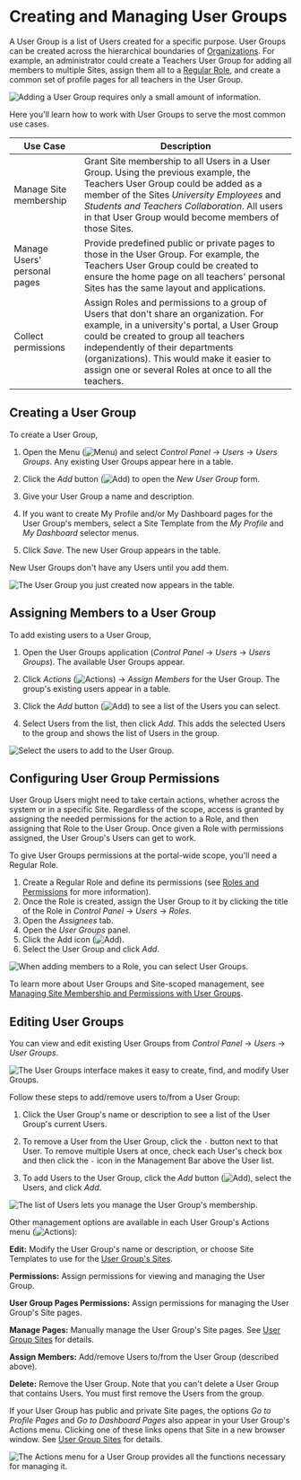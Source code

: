 # Creating and Managing User Groups

A User Group is a list of Users created for a specific purpose. User Groups can be created across the hierarchical boundaries of [Organizations](../organizations/understanding-organizations.md). For example, an administrator could create a Teachers User Group for adding all members to multiple Sites, assign them all to a [Regular Role](../roles-and-permissions/README.md), and create a common set of profile pages for all teachers in the User Group.

![Adding a User Group requires only a small amount of information.](./creating-and-managing-user-groups/images/01.png)

Here you'll learn how to work with User Groups to serve the most common use cases.

| Use Case                     | Description                                                                                                                                                                                                                                                                                                             |
| ---------------------------- | ----------------------------------------------------------------------------------------------------------------------------------------------------------------------------------------------------------------------------------------------------------------------------------------------------------------------- |
| Manage Site membership       | Grant Site membership to all Users in a User Group. Using the previous example, the Teachers User Group could be added as a member of the Sites _University Employees_ and _Students and Teachers Collaboration_. All users in that User Group would become members of those Sites.                                     |
| Manage Users' personal pages | Provide predefined public or private pages to those in the User Group. For example, the Teachers User Group could be created to ensure the home page on all teachers' personal Sites has the same layout and applications.                                                                                              |
| Collect permissions          | Assign Roles and permissions to a group of Users that don't share an organization. For example, in a university's portal, a User Group could be created to group all teachers independently of their departments (organizations). This would make it easier to assign one or several Roles at once to all the teachers. |

## Creating a User Group

To create a User Group,

1. Open the Menu (![Menu](../../images/icon-menu.png)) and select _Control Panel_ &rarr; _Users_ &rarr; _Users Groups_. Any existing User Groups appear here in a table.

1. Click the _Add_ button (![Add](../../images/icon-add.png)) to open the _New User Group_ form.

1. Give your User Group a name and description.

1. If you want to create My Profile and/or My Dashboard pages for the User Group's members, select a Site Template from the _My Profile_ and _My Dashboard_ selector menus.

1. Click _Save_. The new User Group appears in the table.

New User Groups don't have any Users until you add them.

![The User Group you just created now appears in the table.](./creating-and-managing-user-groups/images/02.png)

## Assigning Members to a User Group

To add existing users to a User Group,

1. Open the User Groups application (_Control Panel_ &rarr; _Users_ &rarr; _Users Groups_). The available User Groups appear.

1. Click _Actions_ (![Actions](../../images/icon-actions.png)) &rarr; _Assign Members_ for the User Group. The group's existing users appear in a table.

1. Click the _Add_ button (![Add](../../images/icon-add.png)) to see a list of the Users you can select.

1. Select Users from the list, then click _Add_. This adds the selected Users to the group and shows the list of Users in the group.

![Select the users to add to the User Group.](./creating-and-managing-user-groups/images/03.png)

## Configuring User Group Permissions

User Group Users might need to take certain actions, whether across the system or in a specific Site. Regardless of the scope, access is granted by assigning the needed permissions for the action to a Role, and then assigning that Role to the User Group. Once given a Role with permissions assigned, the User Group's Users can get to work.

To give User Groups permissions at the portal-wide scope, you'll need a Regular Role.

1. Create a Regular Role and define its permissions (see [Roles and Permissions](https://help.liferay.com/hc/en-us/articles/360028819032-Roles-and-Permissions) for more information).
1. Once the Role is created, assign the User Group to it by clicking the title of the Role in _Control Panel_ &rarr; _Users_ &rarr; _Roles_.
1. Open the _Assignees_ tab.
1. Open the _User Groups_ panel.
1. Click the Add icon (![Add](../../images/icon-add.png)).
1. Select the User Group and click _Add_.

![When adding members to a Role, you can select User Groups.](./creating-and-managing-user-groups/images/07.png)

To learn more about User Groups and Site-scoped management, see [Managing Site Membership and Permissions with User Groups](./managing-site-membership-and-permissions-with-user-groups.md).

## Editing User Groups

You can view and edit existing User Groups from _Control Panel_ &rarr; _Users_ &rarr; _User Groups_.

![The User Groups interface makes it easy to create, find, and modify User Groups.](./creating-and-managing-user-groups/images/02.png)

Follow these steps to add/remove users to/from a User Group:

1. Click the User Group's name or description to see a list of the User Group's current Users.

1. To remove a User from the User Group, click the `-` button next to that User. To remove multiple Users at once, check each User's check box and then click the `-` icon in the Management Bar above the User list.

1. To add Users to the User Group, click the _Add_ button (![Add](../../images/icon-add.png)), select the Users, and click _Add_.

![The list of Users lets you manage the User Group's membership.](./creating-and-managing-user-groups/images/05.png)

Other management options are available in each User Group's Actions menu (![Actions](../../images/icon-actions.png)):

**Edit:** Modify the User Group's name or description, or choose Site Templates to use for the [User Group's Sites](./user-group-sites.md).

**Permissions:** Assign permissions for viewing and managing the User Group.

**User Group Pages Permissions:** Assign permissions for managing the User Group's Site pages.

**Manage Pages:** Manually manage the User Group's Site pages. See [User Group Sites](./user-group-sites.md#creating-user-group-sites-manually) for details.

**Assign Members:** Add/remove Users to/from the User Group (described above).

**Delete:** Remove the User Group. Note that you can't delete a User Group that contains Users. You must first remove the Users from the group.

If your User Group has public and private Site pages, the options _Go to Profile Pages_ and _Go to Dashboard Pages_ also appear in your User Group's Actions menu. Clicking one of these links opens that Site in a new browser window. See [User Group Sites](./user-group-sites.md) for details.

![The Actions menu for a User Group provides all the functions necessary for managing it.](./creating-and-managing-user-groups/images/06.png)
